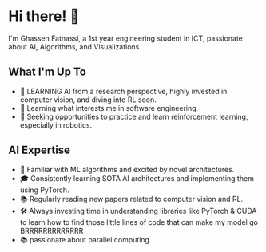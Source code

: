 # Hi there! 👋

I'm Ghassen Fatnassi, a 1st year engineering student in ICT, passionate about AI, Algorithms, and Visualizations.

## What I'm Up To

- 🔭 LEARNING AI from a research perspective, highly invested in computer vision, and diving into RL soon.
- 🔭 Learning what interests me in software engineering.
- 🌟 Seeking opportunities to practice and learn reinforcement learning, especially in robotics.

## AI Expertise

- 🤖 Familiar with ML algorithms and excited by novel architectures.
- 🎓 Consistently learning SOTA AI architectures and implementing them using PyTorch.
- 📚 Regularly reading new papers related to computer vision and RL.
- 🛠️ Always investing time in understanding libraries like PyTorch & CUDA to learn how to find those little lines of code that can make my model go BRRRRRRRRRRRRR
- 📚 passionate about parallel computing

